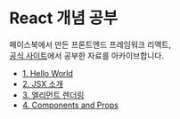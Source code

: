 # React 개념 공부

페이스북에서 만든 프론트엔드 프레임워크 리액트,<br />
[공식 사이트](https://ko.reactjs.org/docs/getting-started.html)에서 공부한 자료를 아카이브합니다.

- [1. Hello World](<./₩Hello₩ World.md>)<br />
- [2. JSX 소개](<./JSX\ 소개.md>)<br />
- [3. 엘리먼트 렌더링](<./엘리먼트\ 렌더링.md>)<br />
- [4. Components and Props](<./Components\ and\ Props>)<br />
